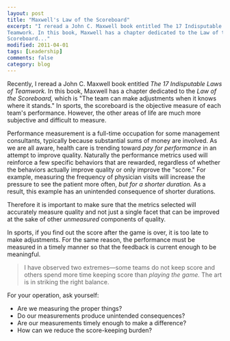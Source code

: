 ```yaml
---
layout: post
title: "Maxwell's Law of the Scoreboard"
excerpt: "I reread a John C. Maxwell book entitled The 17 Indisputable Laws of
Teamwork. In this book, Maxwell has a chapter dedicated to the Law of the
Scoreboard..."
modified: 2011-04-01
tags: [Leadership]
comments: false
category: blog
---
```


Recently, I reread a John C. Maxwell book entitled <em>The 17 Indisputable Laws
of Teamwork.</em> In this book, Maxwell has a chapter dedicated to the <em>Law
of the Scoreboard, </em>which is "The team can make adjustments when it knows
where it stands." In sports, the scoreboard is the objective measure of each
team's performance. However, the other areas of life are much more subjective
and difficult to measure.

Performance measurement is a full-time occupation for some management
consultants, typically because substantial sums of money are involved. As we
are all aware, health care is trending toward <em>pay for performance</em> in
an attempt to improve quality. Naturally the performance metrics used will
reinforce a few specific behaviors that are rewarded, regardless of whether the
behaviors actually improve quality or only improve the "score." For example,
measuring the frequency of physician visits will increase the pressure to see
the patient more often, <em>but for a shorter duration. </em>As a result, this
example has an unintended consequence of shorter durations.

Therefore it is important to make sure that the metrics selected will
accurately measure quality and not just a single facet that can be improved at
the sake of other <em>unmeasured</em> components of quality.

In sports, if you find out the score after the game is over, it is too late to
make adjustments. For the same reason, the performance must be measured in a
timely manner so that the feedback is current enough to be meaningful.

> I have observed two extremes—some teams do not keep score and others spend
more time keeping score than <em>playing the game.</em> The art is in striking
the right balance.

For your operation, ask yourself:

* Are we measuring the proper things?
* Do our measurements produce unintended consequences?
* Are our measurements timely enough to make a      difference?
* How can we reduce the score-keeping burden?
